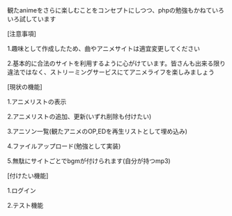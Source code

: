 観たanimeをさらに楽しむことをコンセプトにしつつ、phpの勉強もかねていろいろ試しています

[注意事項]

1.趣味として作成したため、曲やアニメサイトは適宜変更してください

2.基本的に合法のサイトを利用するように心がけています。皆さんも出来る限り違法ではなく、ストリーミングサービスにてアニメライフを楽しみましょう

[現状の機能]

1.アニメリストの表示

2.アニメリストの追加、更新(いずれ削除も付けたい)

3.アニソン一覧(観たアニメのOP,EDを再生リストとして埋め込み)

4.ファイルアップロード(勉強として実装)

5.無駄にサイトごとでbgmが付けられます(自分が持つmp3)

[付けたい機能]

1.ログイン

2.テスト機能